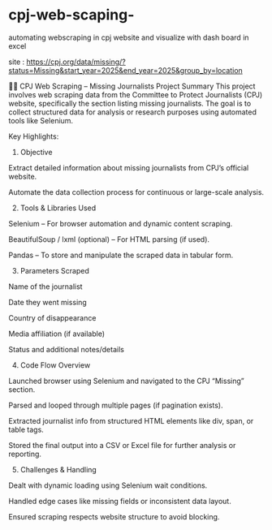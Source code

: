 # cpj-web-scaping-
automating webscraping in cpj website and visualize with dash board in excel 

site : https://cpj.org/data/missing/?status=Missing&start_year=2025&end_year=2025&group_by=location

🕵️‍♂️ CPJ Web Scraping – Missing Journalists Project Summary
This project involves web scraping data from the Committee to Protect Journalists (CPJ) website, specifically the section listing missing journalists. The goal is to collect structured data for analysis or research purposes using automated tools like Selenium.

Key Highlights:
1. Objective

Extract detailed information about missing journalists from CPJ’s official website.

Automate the data collection process for continuous or large-scale analysis.

2. Tools & Libraries Used

Selenium – For browser automation and dynamic content scraping.

BeautifulSoup / lxml (optional) – For HTML parsing (if used).

Pandas – To store and manipulate the scraped data in tabular form.

3. Parameters Scraped

Name of the journalist

Date they went missing

Country of disappearance

Media affiliation (if available)

Status and additional notes/details

4. Code Flow Overview

Launched browser using Selenium and navigated to the CPJ “Missing” section.

Parsed and looped through multiple pages (if pagination exists).

Extracted journalist info from structured HTML elements like div, span, or table tags.

Stored the final output into a CSV or Excel file for further analysis or reporting.

5. Challenges & Handling

Dealt with dynamic loading using Selenium wait conditions.

Handled edge cases like missing fields or inconsistent data layout.

Ensured scraping respects website structure to avoid blocking.

